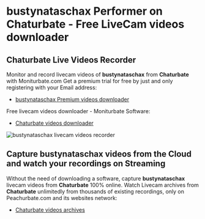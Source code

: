 # bustynataschax Performer on Chaturbate - Free LiveCam videos downloader

## Chaturbate Live Videos Recorder

Monitor and record livecam videos of **bustynataschax** from **Chaturbate** with Moniturbate.com
Get a premium trial for free by just and only registering with your Email address:
* [bustynataschax Premium videos downloader](https://moniturbate.com/request-demo-licence-key.html)

Free livecam videos downloader - Moniturbate Software:
* [Chaturbate videos downloader](https://moniturbate.com/moniturbate-download-software.html)

![bustynataschax livecam videos recorder](https://peachurnet.com/templates/moniturbate-software.png)


## Capture bustynataschax videos from the Cloud and watch your recordings on Streaming

Without the need of downloading a software, capture **bustynataschax** livecam videos from **Chaturbate** 100% online.
Watch Livecam archives from **Chaturbate** unlimitedly from thousands of existing recordings, only on Peachurbate.com and its websites network:
* [Chaturbate videos archives](https://peachurnet.com/)